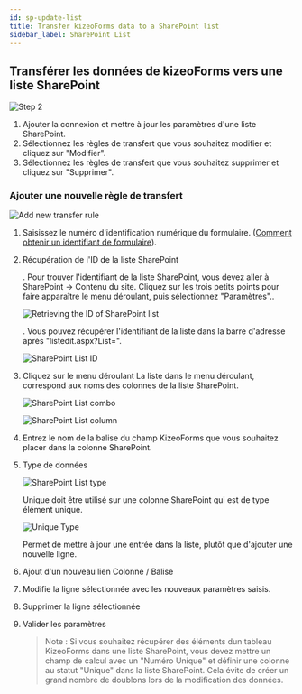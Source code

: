 ```yaml
---
id: sp-update-list
title: Transfer kizeoForms data to a SharePoint list
sidebar_label: SharePoint List
---
```


## Transférer les données de kizeoForms vers une liste SharePoint

![Step 2][list-01]

1. Ajouter la connexion et mettre à jour les paramètres d'une liste SharePoint.
2. Sélectionnez les règles de transfert que vous souhaitez modifier et cliquez sur "Modifier".
3. Sélectionnez les règles de transfert que vous souhaitez supprimer et cliquez sur "Supprimer".

### Ajouter une nouvelle règle de transfert

![Add new transfer rule][list-02]

1. Saisissez le numéro d'identification numérique du formulaire. (<a href="https://www.kizeo-forms.com/fr/obtenir-id-formulaire/" target="_blank">Comment obtenir un identifiant de formulaire</a>).

2. Récupération de l'ID de la liste SharePoint

    . Pour trouver l'identifiant de la liste SharePoint, vous devez aller à SharePoint -> Contenu du site. Cliquez sur les trois petits points pour faire apparaître le menu déroulant, puis sélectionnez "Paramètres"..

    ![Retrieving the ID of SharePoint list][list-03]  

    . Vous pouvez récupérer l'identifiant de la liste dans la barre d'adresse après "listedit.aspx?List=".

    ![SharePoint List ID][list-04]  

3. Cliquez sur le menu déroulant
    La liste dans le menu déroulant, correspond aux noms des colonnes de la liste SharePoint.

    ![SharePoint List combo][list-06]

    ![SharePoint List column][list-05]

4. Entrez le nom de la balise du champ KizeoForms que vous souhaitez placer dans la colonne SharePoint.

5. Type de données

    ![SharePoint List type][list-07]

    Unique doit être utilisé sur une colonne SharePoint qui est de type élément unique.

    ![Unique Type][list-08]

    Permet de mettre à jour une entrée dans la liste, plutôt que d'ajouter une nouvelle ligne.

6. Ajout d'un nouveau lien Colonne / Balise
7. Modifie la ligne sélectionnée avec les nouveaux paramètres saisis.
8. Supprimer la ligne sélectionnée
9. Valider les paramètres
    
    >Note :
    >Si vous souhaitez récupérer des éléments dun tableau KizeoForms dans une liste SharePoint, vous devez mettre un champ de calcul avec un "Numéro Unique" et définir une colonne au statut "Unique" dans la liste SharePoint. 
    >Cela évite de créer un grand nombre de doublons lors de la modification des données.

<!-- ************************** -->
<!-- ***** Pictures List ****** -->
<!-- ************************** -->

[list-01]: /kizeo-forms-documentations/img/sp/en/list-update-01.png
[list-02]: /kizeo-forms-documentations/img/sp/en/list-update-02.png
[list-03]: /kizeo-forms-documentations/img/sp/en/list-update-03.png
[list-04]: /kizeo-forms-documentations/img/sp/en/list-update-04.png
[list-05]: /kizeo-forms-documentations/img/sp/en/list-update-05.png
[list-06]: /kizeo-forms-documentations/img/sp/en/list-update-06.png
[list-07]: /kizeo-forms-documentations/img/sp/en/list-update-07.png
[list-08]: /kizeo-forms-documentations/img/sp/en/list-update-08.png